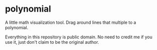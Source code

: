 # polynomial
A little math visualization tool. Drag around lines that multiple to a polynomial.

Everything in this repository is public domain. No need to credit me if you use it, just don't claim to be the original author.
